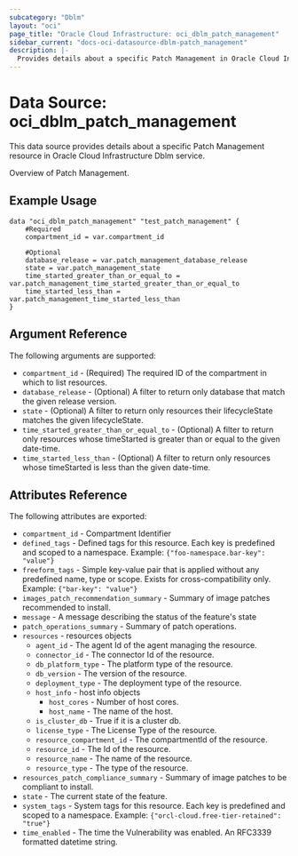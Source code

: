 ```yaml
---
subcategory: "Dblm"
layout: "oci"
page_title: "Oracle Cloud Infrastructure: oci_dblm_patch_management"
sidebar_current: "docs-oci-datasource-dblm-patch_management"
description: |-
  Provides details about a specific Patch Management in Oracle Cloud Infrastructure Dblm service
---
```


# Data Source: oci_dblm_patch_management
This data source provides details about a specific Patch Management resource in Oracle Cloud Infrastructure Dblm service.

Overview of Patch Management.


## Example Usage

```hcl
data "oci_dblm_patch_management" "test_patch_management" {
	#Required
	compartment_id = var.compartment_id

	#Optional
	database_release = var.patch_management_database_release
	state = var.patch_management_state
	time_started_greater_than_or_equal_to = var.patch_management_time_started_greater_than_or_equal_to
	time_started_less_than = var.patch_management_time_started_less_than
}
```

## Argument Reference

The following arguments are supported:

* `compartment_id` - (Required) The required ID of the compartment in which to list resources.
* `database_release` - (Optional) A filter to return only database that match the given release version.
* `state` - (Optional) A filter to return only resources their lifecycleState matches the given lifecycleState.
* `time_started_greater_than_or_equal_to` - (Optional) A filter to return only resources whose timeStarted is greater than or equal to the given date-time.
* `time_started_less_than` - (Optional) A filter to return only resources whose timeStarted is less than the given date-time.


## Attributes Reference

The following attributes are exported:

* `compartment_id` - Compartment Identifier
* `defined_tags` - Defined tags for this resource. Each key is predefined and scoped to a namespace. Example: `{"foo-namespace.bar-key": "value"}` 
* `freeform_tags` - Simple key-value pair that is applied without any predefined name, type or scope. Exists for cross-compatibility only. Example: `{"bar-key": "value"}` 
* `images_patch_recommendation_summary` - Summary of image patches recommended to install.
* `message` - A message describing the status of the feature's state
* `patch_operations_summary` - Summary of patch operations.
* `resources` - resources objects
	* `agent_id` - The agent Id of the agent managing the resource.
	* `connector_id` - The connector Id of the resource.
	* `db_platform_type` - The platform type of the resource.
	* `db_version` - The version of the resource.
	* `deployment_type` - The deployment type of the resource.
	* `host_info` - host info objects
		* `host_cores` - Number of host cores.
		* `host_name` - The name of the host.
	* `is_cluster_db` - True if it is a cluster db.
	* `license_type` - The License Type of the resource.
	* `resource_compartment_id` - The compartmentId of the resource.
	* `resource_id` - The Id of the resource.
	* `resource_name` - The name of the resource.
	* `resource_type` - The type of the resource.
* `resources_patch_compliance_summary` - Summary of image patches to be compliant to install.
* `state` - The current state of the feature.
* `system_tags` - System tags for this resource. Each key is predefined and scoped to a namespace. Example: `{"orcl-cloud.free-tier-retained": "true"}` 
* `time_enabled` - The time the Vulnerability was enabled. An RFC3339 formatted datetime string.

